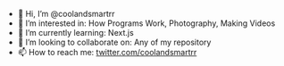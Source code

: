 - 👋 Hi, I’m @coolandsmartrr
- 👀 I’m interested in: How Programs Work, Photography, Making Videos
- 🌱 I’m currently learning: Next.js
- 💞️ I’m looking to collaborate on: Any of my repository
- 📫 How to reach me: [twitter.com/coolandsmartrr](twitter.com/coolandsmartrr)

<!---
coolandsmartrr/coolandsmartrr is a ✨ special ✨ repository because its `README.md` (this file) appears on your GitHub profile.
You can click the Preview link to take a look at your changes.
--->

